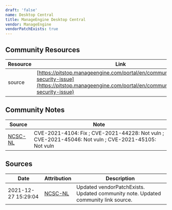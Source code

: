 ```yaml
---
draft: 'false'
name: Desktop Central
title: ManageEngine Desktop Central
vendor: ManageEngine
vendorPatchExists: true
---
```



## Community Resources
| Resource | Link |
| --- | --- |
| source | [https://pitstop.manageengine.com/portal/en/community/topic/log4j-security-issue](https://pitstop.manageengine.com/portal/en/community/topic/log4j-security-issue) |

## Community Notes
| Source | Note |
| --- | --- |
| [NCSC-NL](https://github.com/NCSC-NL/log4shell/blob/main/software/README.md) | CVE-2021-4104: Fix ; CVE-2021-44228: Not vuln ; CVE-2021-45046: Not vuln ; CVE-2021-45105: Not vuln </ul> |

## Sources
| Date | Attribution | Description |
| --- | --- | --- |
| 2021-12-27 15:29:04 | [NCSC-NL](https://github.com/NCSC-NL/log4shell/blob/main/software/README.md) | Updated vendorPatchExists. Updated community note. Updated community link source.  |
